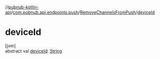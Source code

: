//[pubnub-kotlin-api](../../../index.md)/[com.pubnub.api.endpoints.push](../index.md)/[RemoveChannelsFromPush](index.md)/[deviceId](device-id.md)

# deviceId

[jvm]\
abstract val [deviceId](device-id.md): [String](https://kotlinlang.org/api/latest/jvm/stdlib/kotlin-stdlib/kotlin/-string/index.html)
